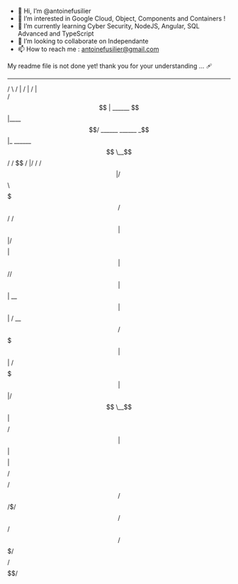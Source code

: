 - 👋 Hi, I’m @antoinefusilier
- 👀 I’m interested in Google Cloud, Object, Components and Containers !
- 🌱 I’m currently learning Cyber Security, NodeJS, Angular, SQL Advanced and TypeScript
- 💞️ I’m looking to collaborate on Independante
- 📫 How to reach me : antoinefusilier@gmail.com

My readme file is not done yet! thank you for your understanding ... 🩹

  ______           __       __                    __              
 /      \         /  |     /  |                  /  |             
/$$$$$$  | ______ $$ |____ $$/  ______  ______  _$$ |_    ______  
$$ \__$$/ /      \$$      \/  |/      \/      \/ $$   |  /      \ 
$$      \ $$$$$$  $$$$$$$  $$ /$$$$$$  $$$$$$  $$$$$$/  /$$$$$$  |
 $$$$$$  |/    $$ $$ |  $$ $$ $$ |  $$//    $$ | $$ | __$$ |  $$ |
/  \__$$ /$$$$$$$ $$ |  $$ $$ $$ |    /$$$$$$$ | $$ |/  $$ \__$$ |
$$    $$/$$    $$ $$ |  $$ $$ $$ |    $$    $$ | $$  $$/$$    $$/ 
 $$$$$$/  $$$$$$$/$$/   $$/$$/$$/      $$$$$$$/   $$$$/  $$$$$$/  
                                                                  
                                                                  
                                                                  


<!---
antoinefusilier/antoinefusilier is a ✨ special ✨ repository because its `README.md` (this file) appears on your GitHub profile.
You can click the Preview link to take a look at your changes.
--->
